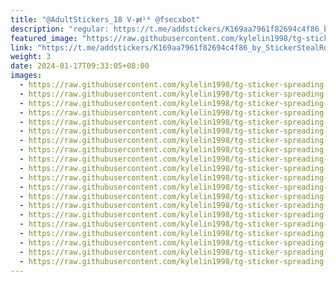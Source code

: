```yaml
---
title: "@AdultStickers_18 V-𝖕𝖙¹⁴ @fsecxbot"
description: "regular: https://t.me/addstickers/K169aa7961f82694c4f86_by_StickerStealRobot"
featured_image: "https://raw.githubusercontent.com/kylelin1998/tg-sticker-spreading-worldwide-images/main/img/bb6c273d-5e51-45be-8757-8293847fe276.jpg"
link: "https://t.me/addstickers/K169aa7961f82694c4f86_by_StickerStealRobot"
weight: 3
date: 2024-01-17T09:33:05+08:00
images:
  - https://raw.githubusercontent.com/kylelin1998/tg-sticker-spreading-worldwide-images/main/img/bb6c273d-5e51-45be-8757-8293847fe276.jpg
  - https://raw.githubusercontent.com/kylelin1998/tg-sticker-spreading-worldwide-images/main/img/10492b11-5117-4fc5-808c-7be80c4029a0.jpg
  - https://raw.githubusercontent.com/kylelin1998/tg-sticker-spreading-worldwide-images/main/img/76a3b292-f383-45a1-8de0-2b5fef2be721.jpg
  - https://raw.githubusercontent.com/kylelin1998/tg-sticker-spreading-worldwide-images/main/img/0dd6da34-d9ea-41c9-82ef-0b0dbd9e1080.jpg
  - https://raw.githubusercontent.com/kylelin1998/tg-sticker-spreading-worldwide-images/main/img/32894783-df5a-4ed7-b0e7-17891674b272.jpg
  - https://raw.githubusercontent.com/kylelin1998/tg-sticker-spreading-worldwide-images/main/img/d5b35960-2f48-4c82-a775-24d058ebcde7.jpg
  - https://raw.githubusercontent.com/kylelin1998/tg-sticker-spreading-worldwide-images/main/img/dcf56d26-0750-4a1e-8594-5482ca73c1a9.jpg
  - https://raw.githubusercontent.com/kylelin1998/tg-sticker-spreading-worldwide-images/main/img/e81a9dac-cbd7-47c4-aedb-e87ccf684f8f.jpg
  - https://raw.githubusercontent.com/kylelin1998/tg-sticker-spreading-worldwide-images/main/img/7e046c72-d17b-4555-8420-049e96927ab2.jpg
  - https://raw.githubusercontent.com/kylelin1998/tg-sticker-spreading-worldwide-images/main/img/dab41468-bba5-478a-a8d3-1c9f05c8eb16.jpg
  - https://raw.githubusercontent.com/kylelin1998/tg-sticker-spreading-worldwide-images/main/img/7636dde0-340d-417c-b4eb-438f1d1838b9.jpg
  - https://raw.githubusercontent.com/kylelin1998/tg-sticker-spreading-worldwide-images/main/img/7320eed4-6c98-42ed-987a-e7ee21a7ac26.jpg
  - https://raw.githubusercontent.com/kylelin1998/tg-sticker-spreading-worldwide-images/main/img/93932a37-d4a6-4774-a640-fd3a2e8520ee.jpg
  - https://raw.githubusercontent.com/kylelin1998/tg-sticker-spreading-worldwide-images/main/img/983c5c88-c20a-40cc-a8b9-6828520057bd.jpg
  - https://raw.githubusercontent.com/kylelin1998/tg-sticker-spreading-worldwide-images/main/img/1b887e41-d69a-4bb7-861c-558715705e63.jpg
  - https://raw.githubusercontent.com/kylelin1998/tg-sticker-spreading-worldwide-images/main/img/f5f38bc0-7c7f-4dd7-a44f-819e206518c1.jpg
  - https://raw.githubusercontent.com/kylelin1998/tg-sticker-spreading-worldwide-images/main/img/150c1fda-32d8-4ec5-bb57-ae3b81c88d08.jpg
  - https://raw.githubusercontent.com/kylelin1998/tg-sticker-spreading-worldwide-images/main/img/ab201188-2f13-4d16-b3ad-5ff2f27e48a4.jpg
  - https://raw.githubusercontent.com/kylelin1998/tg-sticker-spreading-worldwide-images/main/img/3102e9cd-ac3d-4272-8a24-7bc3cd09ebb0.jpg
  - https://raw.githubusercontent.com/kylelin1998/tg-sticker-spreading-worldwide-images/main/img/7164fa16-1334-4f00-adf7-444f8da1f37c.jpg
---
```

